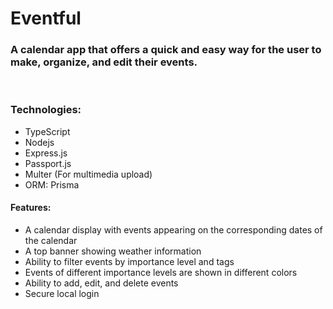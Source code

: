 # Eventful

### A calendar app that offers a quick and easy way for the user to make, organize, and edit their events.

<br/>  

### **Technologies:**
- TypeScript
- Nodejs
- Express.js
- Passport.js
- Multer (For multimedia upload)
- ORM: Prisma


#### **Features:**
- A calendar display with events appearing on the corresponding dates of the calendar
- A top banner showing weather information
- Ability to filter events by importance level and tags
- Events of different importance levels are shown in different colors
- Ability to add, edit, and delete events
- Secure local login
